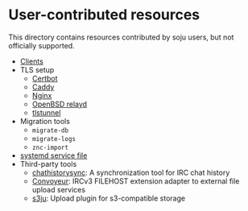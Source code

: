 # User-contributed resources

This directory contains resources contributed by soju users, but not officially
supported.

- [Clients](clients.md)
- TLS setup
  - [Certbot](certbot.md)
  - [Caddy](caddy.md)
  - [Nginx](nginx.md)
  - [OpenBSD relayd](openbsd-relayd.md)
  - [tlstunnel](tlstunnel.md)
- Migration tools
  - `migrate-db`
  - `migrate-logs`
  - `znc-import`
- [systemd service file](soju.service)
- Third-party tools
  - [chathistorysync]: A synchronization tool for IRC chat history
  - [Convoyeur]: IRCv3 FILEHOST extension adapter to external file upload services
  - [s3ju]: Upload plugin for s3-compatible storage

[chathistorysync]: https://codeberg.org/emersion/chathistorysync
[Convoyeur]: https://github.com/classabbyamp/convoyeur
[s3ju]: https://taavi.wtf/software/s3ju
